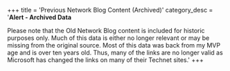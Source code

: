 +++
title = 'Previous Network Blog Content (Archived)'
category_desc = '**Alert - Archived Data**


Please note that the Old Network Blog content is included for historic purposes only.  Much of this data is either no longer relevant
  or may be missing from the original source.  Most of this data was back from my MVP age and is over ten years old.  Thus, many of the links
  are no longer valid as Microsoft has changed the links on many of their Technet sites.'
+++
